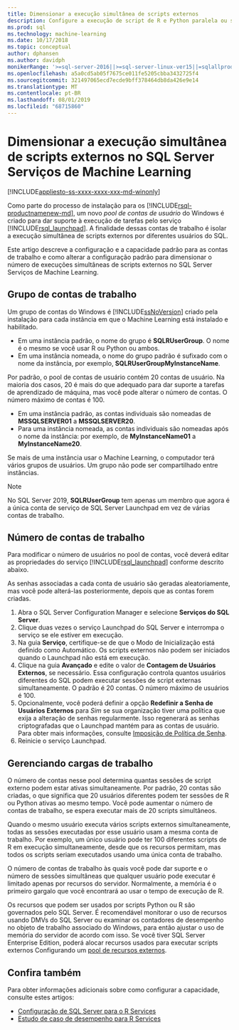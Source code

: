 ```yaml
---
title: Dimensionar a execução simultânea de scripts externos
description: Configure a execução de script de R e Python paralela ou simultânea em um pool de contas de usuário para dimensionar SQL Server Serviços de Machine Learning.
ms.prod: sql
ms.technology: machine-learning
ms.date: 10/17/2018
ms.topic: conceptual
author: dphansen
ms.author: davidph
monikerRange: '>=sql-server-2016||>=sql-server-linux-ver15||=sqlallproducts-allversions'
ms.openlocfilehash: a5a0cd5ab05f7675ce011fe5205cbba3432725f4
ms.sourcegitcommit: 321497065ecd7ecde9bff378464db8da426e9e14
ms.translationtype: MT
ms.contentlocale: pt-BR
ms.lasthandoff: 08/01/2019
ms.locfileid: "68715860"
---
```

# <a name="scale-concurrent-execution-of-external-scripts-in-sql-server-machine-learning-services"></a>Dimensionar a execução simultânea de scripts externos no SQL Server Serviços de Machine Learning
[!INCLUDE[appliesto-ss-xxxx-xxxx-xxx-md-winonly](../../includes/appliesto-ss-xxxx-xxxx-xxx-md-winonly.md)]

Como parte do processo de instalação para os [!INCLUDE[rsql-productnamenew-md](../../includes/rsql-productnamenew-md.md)], um novo *pool de contas de usuário* do Windows é criado para dar suporte à execução de tarefas pelo serviço [!INCLUDE[rsql_launchpad](../../includes/rsql-launchpad-md.md)]. A finalidade dessas contas de trabalho é isolar a execução simultânea de scripts externos por diferentes usuários do SQL.

Este artigo descreve a configuração e a capacidade padrão para as contas de trabalho e como alterar a configuração padrão para dimensionar o número de execuções simultâneas de scripts externos no SQL Server Serviços de Machine Learning.

## <a name="worker-account-group"></a>Grupo de contas de trabalho

Um grupo de contas do Windows é [!INCLUDE[ssNoVersion](../../includes/ssnoversion-md.md)] criado pela instalação para cada instância em que o Machine Learning está instalado e habilitado.

- Em uma instância padrão, o nome do grupo é **SQLRUserGroup**. O nome é o mesmo se você usar R ou Python ou ambos.
- Em uma instância nomeada, o nome do grupo padrão é sufixado com o nome da instância, por exemplo, **SQLRUserGroupMyInstanceName**.

Por padrão, o pool de contas de usuário contém 20 contas de usuário. Na maioria dos casos, 20 é mais do que adequado para dar suporte a tarefas de aprendizado de máquina, mas você pode alterar o número de contas. O número máximo de contas é 100.

- Em uma instância padrão, as contas individuais são nomeadas de **MSSQLSERVER01** a **MSSQLSERVER20**.
- Para uma instância nomeada, as contas individuais são nomeadas após o nome da instância: por exemplo, de **MyInstanceName01** a **MyInstanceName20**.

Se mais de uma instância usar o Machine Learning, o computador terá vários grupos de usuários. Um grupo não pode ser compartilhado entre instâncias.

> [!Note]
> No SQL Server 2019, **SQLRUserGroup** tem apenas um membro que agora é a única conta de serviço de SQL Server Launchpad em vez de várias contas de trabalho.

<a name = "HowToChangeGroup"> </a>

## <a name="number-of-worker-accounts"></a>Número de contas de trabalho

Para modificar o número de usuários no pool de contas, você deverá editar as propriedades do serviço [!INCLUDE[rsql_launchpad](../../includes/rsql-launchpad-md.md)] conforme descrito abaixo.

As senhas associadas a cada conta de usuário são geradas aleatoriamente, mas você pode alterá-las posteriormente, depois que as contas forem criadas.

1. Abra o SQL Server Configuration Manager e selecione **Serviços do SQL Server**.
2. Clique duas vezes o serviço Launchpad do SQL Server e interrompa o serviço se ele estiver em execução.
3.  Na guia **Serviço**, certifique-se de que o Modo de Inicialização está definido como Automático. Os scripts externos não podem ser iniciados quando o Launchpad não está em execução.
4.  Clique na guia **Avançado** e edite o valor de **Contagem de Usuários Externos**, se necessário. Essa configuração controla quantos usuários diferentes do SQL podem executar sessões de script externas simultaneamente. O padrão é 20 contas. O número máximo de usuários é 100.
5. Opcionalmente, você poderá definir a opção **Redefinir a Senha de Usuários Externos** para _Sim_ se sua organização tiver uma política que exija a alteração de senhas regularmente. Isso regenerará as senhas criptografadas que o Launchpad mantém para as contas de usuário. Para obter mais informações, consulte [Imposição de Política de Senha](../security/sql-server-launchpad-service-account.md#bkmk_EnforcePolicy).
6.  Reinicie o serviço Launchpad.

## <a name="managing-workloads"></a>Gerenciando cargas de trabalho

O número de contas nesse pool determina quantas sessões de script externo podem estar ativas simultaneamente.  Por padrão, 20 contas são criadas, o que significa que 20 usuários diferentes podem ter sessões de R ou Python ativas ao mesmo tempo. Você pode aumentar o número de contas de trabalho, se espera executar mais de 20 scripts simultâneos.

Quando o mesmo usuário executa vários scripts externos simultaneamente, todas as sessões executadas por esse usuário usam a mesma conta de trabalho. Por exemplo, um único usuário pode ter 100 diferentes scripts de R em execução simultaneamente, desde que os recursos permitam, mas todos os scripts seriam executados usando uma única conta de trabalho.

O número de contas de trabalho às quais você pode dar suporte e o número de sessões simultâneas que qualquer usuário pode executar é limitado apenas por recursos do servidor. Normalmente, a memória é o primeiro gargalo que você encontrará ao usar o tempo de execução de R.

Os recursos que podem ser usados por scripts Python ou R são governados pelo SQL Server. É recomendável monitorar o uso de recursos usando DMVs do SQL Server ou examinar os contadores de desempenho no objeto de trabalho associado do Windows, para então ajustar o uso de memória do servidor de acordo com isso. Se você tiver SQL Server Enterprise Edition, poderá alocar recursos usados para executar scripts externos Configurando um [pool de recursos externos](how-to-create-a-resource-pool.md).

## <a name="see-also"></a>Confira também

Para obter informações adicionais sobre como configurar a capacidade, consulte estes artigos:

- [Configuração de SQL Server para o R Services](../../advanced-analytics/r/sql-server-configuration-r-services.md)
- [Estudo de caso de desempenho para R Services](../../advanced-analytics/r/performance-case-study-r-services.md)